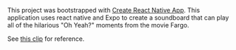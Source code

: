This project was bootstrapped with [Create React Native App](https://github.com/react-community/create-react-native-app).
This application uses react native and Expo to create a soundboard that can play all of the hilarious "Oh Yeah?" moments from the movie Fargo.

See [this clip](https://www.youtube.com/watch?v=r5Tnc0JAhXQ) for reference.
